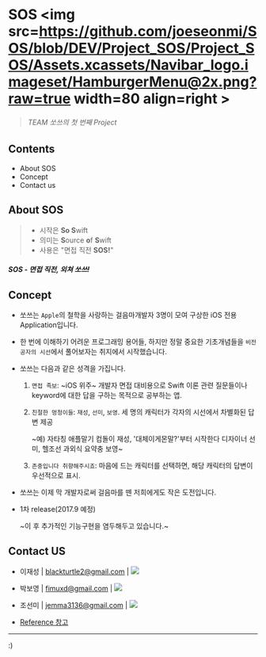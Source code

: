 # SOS <img src=https://github.com/joeseonmi/SOS/blob/DEV/Project_SOS/Project_SOS/Assets.xcassets/Navibar_logo.imageset/HamburgerMenu@2x.png?raw=true width=80 align=right >
> ###### TEAM 쏘쓰의 첫 번째 Project

## Contents

* About SOS
* Concept
* Contact us


## About SOS 

> - 시작은 **So S**wift
> - 의미는 **S**ource **o**f **S**wift
> - 사용은 "면접 직전 **SOS!**"

##### ***SOS - 면접 직전, 외쳐 쏘쓰!***


## Concept

- 쏘쓰는 `Apple`의 철학을 사랑하는 걸음마개발자 3명이 모여 구상한 iOS 전용 Application입니다. 
- 한 번에 이해하기 어려운 프로그래밍 용어들, 하지만 정말 중요한 기초개념들을 `비전공자의 시선`에서 풀어보자는 취지에서 시작했습니다. 

- 쏘쓰는 다음과 같은 성격을 가집니다.
	1. `면접 족보`: ~iOS 위주~ 개발자 면접 대비용으로 Swift 이론 관련 질문들이나 keyword에 대한 답을 구하는 목적으로 공부하는 앱.
	
	2. `친절한 멍청이들`: `재성`, `선미`, `보영`. 세 명의 캐릭터가 각자의 시선에서 차별화된 답변 제공<p> ~예) 자타칭 애플말기 컴돌이 재성, '대체이게몬말?'부터 시작한다 디자이너 선미, 헬조선 과외식 요약충 보영~
	
	3. `존중입니다 취향해주시죠`: 마음에 드는 캐릭터를 선택하면, 해당 캐릭터의 답변이 우선적으로 표시.

- 쏘쓰는 이제 막 개발자로써 걸음마를 뗀 저희에게도 작은 도전입니다. 
- 1차 release(2017.9 예정)<p>
~이 후 추가적인 기능구현을 염두해두고 있습니다.~

## Contact US

- 이재성 | blackturtle2@gmail.com | [<img src = "https://assets-cdn.github.com/images/modules/logos_page/GitHub-Logo.png" width = 40>](https://github.com/blackturtle2)
- 박보영 | fimuxd@gmail.com | [<img src = "https://assets-cdn.github.com/images/modules/logos_page/GitHub-Logo.png" width = 40>](https://github.com/fimuxd)
- 조선미 | jemma3136@gmail.com | [<img src = "https://assets-cdn.github.com/images/modules/logos_page/GitHub-Logo.png" width = 40>](https://github.com/joeseonmi)

- [Reference 창고](https://drive.google.com/drive/folders/0B-XGxL6sYMvUMjBiWmk1VXVvaVk?usp=sharing)

---
:)





